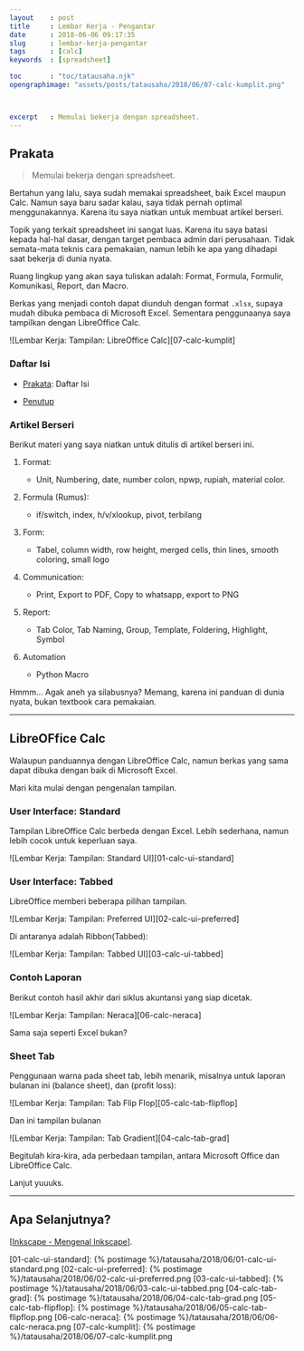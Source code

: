 ```yaml
---
layout    : post
title     : Lembar Kerja - Pengantar
date      : 2018-06-06 09:17:35
slug      : lembar-kerja-pengantar
tags      : [calc]
keywords  : [spreadsheet]

toc       : "toc/tatausaha.njk"
opengraphimage: "assets/posts/tatausaha/2018/06/07-calc-kumplit.png"



excerpt   : Memulai bekerja dengan spreadsheet.
---
```


<a name="prakata"></a>

## Prakata

> Memulai bekerja dengan spreadsheet.

Bertahun yang lalu,
saya sudah memakai spreadsheet,
baik Excel maupun Calc.
Namun saya baru sadar kalau,
saya tidak pernah optimal menggunakannya.
Karena itu saya niatkan untuk membuat artikel berseri.

Topik yang terkait spreadsheet ini sangat luas.
Karena itu saya batasi kepada hal-hal dasar,
dengan target pembaca admin dari perusahaan.
Tidak semata-mata teknis cara pemakaian,
namun lebih ke apa yang dihadapi saat bekerja di dunia nyata.

Ruang lingkup yang akan saya tuliskan adalah:
Format, Formula, Formulir, Komunikasi, Report, dan Macro.

Berkas yang menjadi contoh dapat diunduh dengan format `.xlsx`,
supaya mudah dibuka pembaca di Microsoft Excel.
Sementara penggunaanya saya tampilkan dengan LibreOffice Calc.

![Lembar Kerja: Tampilan: LibreOffice Calc][07-calc-kumplit]

### Daftar Isi

* [Prakata](#prakata): Daftar Isi

* [Penutup](#penutup)

### Artikel Berseri

Berikut materi yang saya niatkan untuk ditulis di artikel berseri ini.

1. Format:
   * Unit, Numbering, date, number colon, npwp, rupiah, material color.

2. Formula (Rumus):
   * if/switch, index, h/v/xlookup, pivot, terbilang

3. Form:
   * Tabel, column width, row height, merged cells, thin lines, smooth coloring, small logo

4. Communication:
   * Print, Export to PDF, Copy to whatsapp, export to PNG

5. Report:
   * Tab Color, Tab Naming, Group, Template, Foldering, Highlight, Symbol

6. Automation
   * Python Macro

Hmmm... Agak aneh ya silabusnya?
Memang, karena ini panduan di dunia nyata,
bukan textbook cara pemakaian.

-- -- --

## LibreOFfice Calc

Walaupun panduannya dengan LibreOffice Calc,
namun berkas yang sama dapat dibuka dengan baik di Microsoft Excel.

Mari kita mulai dengan pengenalan tampilan.

### User Interface: Standard

Tampilan LibreOffice Calc berbeda dengan Excel.
Lebih sederhana, namun lebih cocok untuk keperluan saya.

![Lembar Kerja: Tampilan: Standard UI][01-calc-ui-standard]

### User Interface: Tabbed

LibreOffice memberi beberapa pilihan tampilan.

![Lembar Kerja: Tampilan: Preferred UI][02-calc-ui-preferred]

Di antaranya adalah Ribbon(Tabbed):

![Lembar Kerja: Tampilan: Tabbed UI][03-calc-ui-tabbed]

### Contoh Laporan

Berikut contoh hasil akhir dari siklus akuntansi yang siap dicetak.

![Lembar Kerja: Tampilan: Neraca][06-calc-neraca]

Sama saja seperti Excel bukan?

### Sheet Tab

Penggunaan warna pada sheet tab, lebih menarik,
misalnya untuk laporan bulanan ini (balance sheet),
dan (profit loss):

![Lembar Kerja: Tampilan: Tab Flip Flop][05-calc-tab-flipflop]

Dan ini tampilan bulanan

![Lembar Kerja: Tampilan: Tab Gradient][04-calc-tab-grad]

Begitulah kira-kira, ada perbedaan tampilan,
antara Microsoft Office dan LibreOffice Calc.

Lanjut yuuuks.

-- -- --

<a name="selanjutnya"></a>

## Apa Selanjutnya?

[[Inkscape - Mengenal Inkscape][local-whats-next]].

[//]: <> ( -- -- -- links below -- -- -- )

[local-whats-next]:     /tatausaha/2022/05/09/mengenal-inkscape.html

[01-calc-ui-standard]:  {% postimage %}/tatausaha/2018/06/01-calc-ui-standard.png
[02-calc-ui-preferred]: {% postimage %}/tatausaha/2018/06/02-calc-ui-preferred.png
[03-calc-ui-tabbed]:    {% postimage %}/tatausaha/2018/06/03-calc-ui-tabbed.png
[04-calc-tab-grad]:     {% postimage %}/tatausaha/2018/06/04-calc-tab-grad.png
[05-calc-tab-flipflop]: {% postimage %}/tatausaha/2018/06/05-calc-tab-flipflop.png
[06-calc-neraca]:       {% postimage %}/tatausaha/2018/06/06-calc-neraca.png
[07-calc-kumplit]:      {% postimage %}/tatausaha/2018/06/07-calc-kumplit.png
